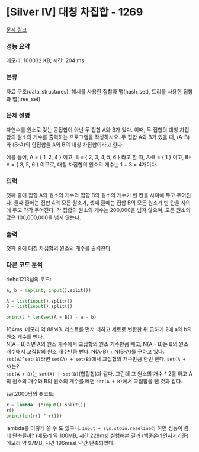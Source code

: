 # [Silver IV] 대칭 차집합 - 1269 

[문제 링크](https://www.acmicpc.net/problem/1269) 

### 성능 요약

메모리: 100032 KB, 시간: 204 ms

### 분류

자료 구조(data_structures), 해시를 사용한 집합과 맵(hash_set), 트리를 사용한 집합과 맵(tree_set)

### 문제 설명

<p>자연수를 원소로 갖는 공집합이 아닌 두 집합 A와 B가 있다. 이때, 두 집합의 대칭 차집합의 원소의 개수를 출력하는 프로그램을 작성하시오. 두 집합 A와 B가 있을 때, (A-B)와 (B-A)의 합집합을 A와 B의 대칭 차집합이라고 한다.</p>
<p> 예를 들어, A = { 1, 2, 4 } 이고, B = { 2, 3, 4, 5, 6 } 라고 할 때,  A-B = { 1 } 이고, B-A = { 3, 5, 6 } 이므로, 대칭 차집합의 원소의 개수는 1 + 3 = 4개이다.</p>

### 입력 

 <p>첫째 줄에 집합 A의 원소의 개수와 집합 B의 원소의 개수가 빈 칸을 사이에 두고 주어진다. 둘째 줄에는 집합 A의 모든 원소가, 셋째 줄에는 집합 B의 모든 원소가 빈 칸을 사이에 두고 각각 주어진다. 각 집합의 원소의 개수는 200,000을 넘지 않으며, 모든 원소의 값은 100,000,000을 넘지 않는다.</p>

### 출력 

 <p>첫째 줄에 대칭 차집합의 원소의 개수를 출력한다.</p>

### 다른 코드 분석
rlehd1213님의 코드:
```python
a, b = map(int, input().split())

A = list(input().split())
B = list(input().split())

print(2 * len(set(A + B)) - a - b)

```
164ms, 메모리 약 88MB.
리스트를 먼저 더하고 세트로 변환한 뒤 곱하기 2에 a와 b의 원소 개수를 뺀다.  
N(A - B)라면 A의 원소 개수에서 교집합의 원소 개수만큼 빼고, N(A - B)는 B의 원소 개수애서 교집합의 원소 개수만큼 뺀다. N(A-B) + N(B-A)를 구하고 있다. `set(A)^set(B)`라면 `set(A) + set(B)`에서 교집합의 개수만큼 한번 뺀다. `set(A + B)`는?  
`set(A + B)`는 `set(A) | set(B)`(합집합)과 같다. 그런데 그 원소의 개수 * 2를 하고 A의 원소의 개수와 B의 원소의 개수를 빼면 `set(A + B)`에서 교집합을 뺀 것과 같다.


sait2000님의 숏코드:
```python 
r = lambda: {*input().split()}
r()
print(len(r() ^ r()))

```
lambda를 이렇게 쓸 수 도 있구나.
`input = sys.stdin.readline`라 하면 성능이 좀 더 단축될까?
(메모리 약 100MB, 시간 228ms)
실험해본 결과 (백준온라인저지기준) 메모리 약 97MB, 시간 196ms로 약간 단축되었다.